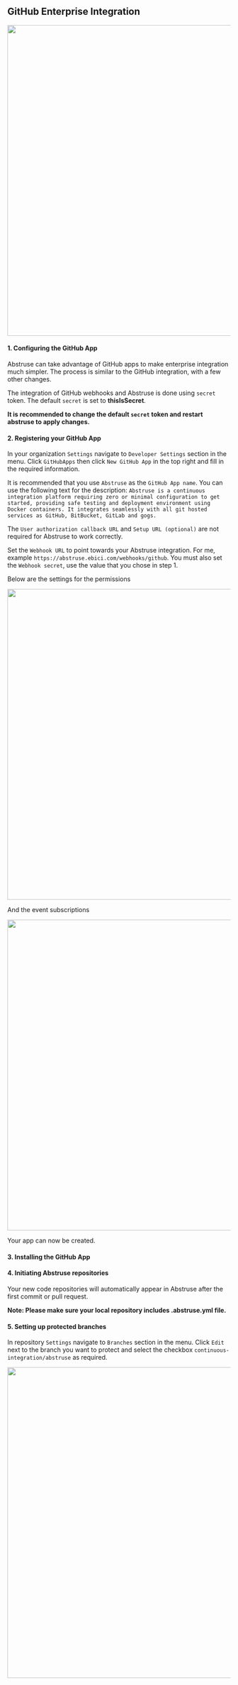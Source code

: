 ## GitHub Enterprise Integration

<p align="left">
  <img src="https://user-images.githubusercontent.com/12008400/38330225-ff6272a0-381d-11e8-8674-ea51a01f9bb9.png" width="700">
</p>

#### 1. Configuring the GitHub App

Abstruse can take advantage of GitHub apps to make enterprise integration much simpler. The process is similar to the GitHub integration, with a few other changes.

The integration of GitHub webhooks and Abstruse is done using `secret` token. The default `secret` is set to **thisIsSecret**.

**It is recommended to change the default `secret` token and restart abstruse to apply changes.**

#### 2. Registering your GitHub App

In your organization `Settings` navigate to `Developer Settings` section in the menu. Click `GitHubApps` then click `New GitHub App` in the top right and fill in the required information.

It is recommended that you use `Abstruse` as the `GitHub App name`. You can use the following text for the description:
```Abstruse is a continuous integration platform requiring zero or minimal configuration to get started, providing safe testing and deployment environment using Docker containers. It integrates seamlessly with all git hosted services as GitHub, BitBucket, GitLab and gogs.```

The `User authorization callback URL` and `Setup URL (optional)` are not required for Abstruse to work correctly.

Set the `Webhook URL` to point towards your Abstruse integration. For me, example `https://abstruse.ebici.com/webhooks/github`. You must also set the `Webhook secret`, use the value that you chose in step 1.

Below are the settings for the permissions

<p align="left">
  <img src="https://user-images.githubusercontent.com/12008400/38372499-f9edd52c-38bc-11e8-918c-0988e9807b40.png" width="700">
</p>

And the event subscriptions

<p align="left">
  <img src="https://user-images.githubusercontent.com/12008400/38372571-2903a486-38bd-11e8-8fa7-5df63f1e30a3.png" width="700">
</p>

Your app can now be created.

#### 3. Installing the GitHub App




#### 4. Initiating Abstruse repositories

Your new code repositories will automatically appear in Abstruse
after the first commit or pull request.

**Note: Please make sure your local repository includes .abstruse.yml file.**

#### 5. Setting up protected branches

In repository `Settings` navigate to `Branches` section in the menu. Click `Edit` next to the branch you want to protect and select the checkbox `continuous-integration/abstruse` as required.

<p align="left">
  <img src="https://user-images.githubusercontent.com/1796022/29859098-d90d5682-8d60-11e7-92ff-b089daf4f7a8.png" width="700">
</p>

